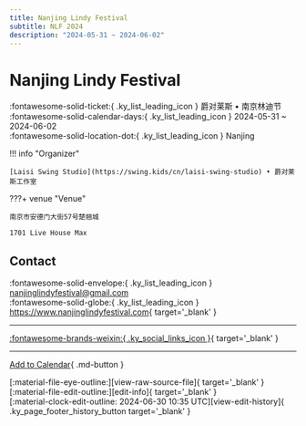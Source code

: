 ```yaml
---
title: Nanjing Lindy Festival
subtitle: NLF 2024
description: "2024-05-31 ~ 2024-06-02"
---
```


# Nanjing Lindy Festival 

:fontawesome-solid-ticket:{ .ky_list_leading_icon } 爵对莱斯 • 南京林迪节  
:fontawesome-solid-calendar-days:{ .ky_list_leading_icon } 2024-05-31 ~ 2024-06-02  
:fontawesome-solid-location-dot:{ .ky_list_leading_icon } Nanjing  

!!! info "Organizer"

    [Laisi Swing Studio](https://swing.kids/cn/laisi-swing-studio) • 爵对莱斯工作室  

???+ venue "Venue"

    南京市安德门大街57号楚翘城  
      
    1701 Live House Max  

## Contact

:fontawesome-solid-envelope:{ .ky_list_leading_icon } <nanjinglindyfestival@gmail.com>  
:fontawesome-solid-globe:{ .ky_list_leading_icon } <https://www.nanjinglindyfestival.com>{ target='_blank' }  

---

 [:fontawesome-brands-weixin:{ .ky_social_links_icon }](# "爵对莱斯南京摇摆舞"){ target='_blank' }

---

[Add to Calendar](https://swing.news/ics/en/2024/cn/nanjing-lindy-festival-2024.ics){ .md-button }

<div class="ky_page_footer" markdown>
<div class="ky_page_footer_trailing" markdown="span">
[:material-file-eye-outline:][view-raw-source-file]{ target='_blank' }
[:material-file-edit-outline:][edit-info]{ target='_blank' }
</div>
<div class="ky_page_footer_leading" markdown="span">
[:material-clock-edit-outline: 2024-06-30 10:35 UTC][view-edit-history]{ .ky_page_footer_history_button target='_blank' }
</div>
</div>

[view-raw-source-file]: https://github.com/swingdance/events/blob/main/2024/cn/nanjing-lindy-festival-2024.json "View Raw Source File"
[edit-info]: https://github.com/swingdance/events/issues/new?assignees=&labels=update+event&projects=&template=03-update_entity.yml&title=%5B2024%2Fcn%5D%20Nanjing%20Lindy%20Festival&region=cn&year=2024&id=nanjing-lindy-festival-2024&name=Nanjing%20Lindy%20Festival&org_id=laisi-swing-studio "Edit Info"

[view-edit-history]: https://github.com/swingdance/events/commits/main/2024/cn/nanjing-lindy-festival-2024.json "View Edit History"
